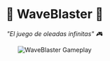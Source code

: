 <div align="center">
  <h1 align="center">🚀 WaveBlaster 🚀</h1>
  <p align="center"><em>"El juego de oleadas infinitas" 🎮</em></p>
</div>


<div align="center">
  <img src="/WaveBlaster_GamePlay.gif" alt="WaveBlaster Gameplay" />
</div>


